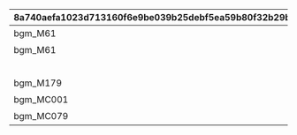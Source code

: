 |8a740aefa1023d713160f6e9be039b25debf5ea59b80f32b29b592b6de3a63db|5942f2cf57e508898cacdf90c383057d9720cbe18d07efffa56ef7fc41d7314a|0bf4b00e36a4ca4c9d32c714f9c62a8590e375249bc0a723797ad1c96eb0d682|d1ed1aae7f6c8643298880afc0432bd5dc77c5d73633f441a0cd34f392135a49|1fc24deac379bcd515223401f23c8817313a4d71565107ed94de85f407b712cc|cd51f209354090963fafeaea5e663a82d464aa691722bfb1d3702e1704477f67|ea53f91e88b0473760159ba838cd8580e70c7de02a1af5e86bf029bf1947bb98|37b988bf0a3b59dc99b21bda0d601d7ce0f0f7cd79fa5c9940e54fd466fb5b8e|5487600a51920c40161f52b6824b522defc3b960534b14b59fea587ede2a0c52|66084475ab622dc682d85b8494f336ab0f987ec2d16bb2e0913e91cbd2886e12|
| --- | --- | --- | --- | --- | --- | --- | --- | --- | --- |
|bgm_M61|1|bgm_M61_00|11017|11001|101|1|アストライア大陸|0|0|
|bgm_M61|1|bgm_M61|4004|4001|0|2|ダンジョンマップ|0|0|
||1||7008|7001|0|3|イベントマップ|0|0|
|bgm_M179|2|bgm_M179_00|11062|11018|102|4|エルピス島|0|0|
|bgm_MC001|3|bgm_MC001|11066|11063|103|5|ジオ・\nテオゴニア|322|1|
|bgm_MC079|4|bgm_MC079|11072|11067|104|6|ジオ・\nゲヘナ|324|1|